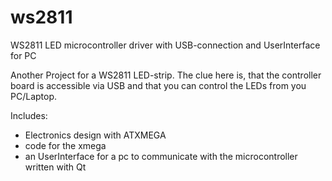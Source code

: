 # ws2811
WS2811 LED microcontroller driver with USB-connection and UserInterface for PC

Another Project for a WS2811 LED-strip. The clue here is, that the controller board is accessible via USB and that you can control the LEDs from you PC/Laptop.

Includes:
- Electronics design with ATXMEGA
- code for the xmega
- an UserInterface for a pc to communicate with the microcontroller written with Qt
